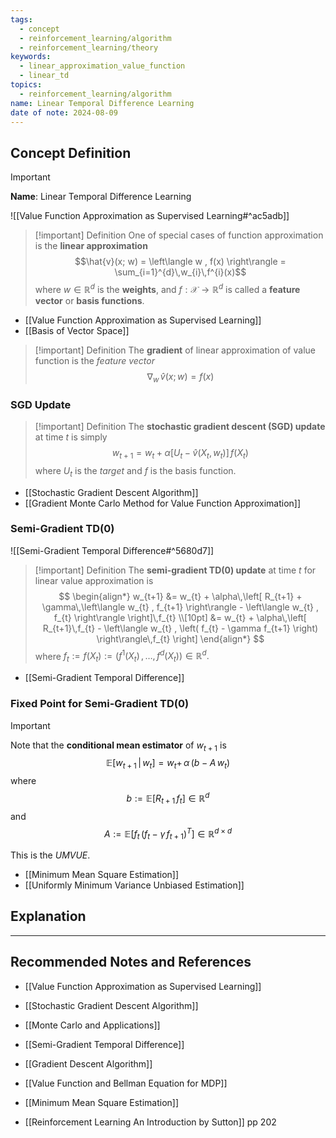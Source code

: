 ```yaml
---
tags:
  - concept
  - reinforcement_learning/algorithm
  - reinforcement_learning/theory
keywords:
  - linear_approximation_value_function
  - linear_td
topics:
  - reinforcement_learning/algorithm
name: Linear Temporal Difference Learning
date of note: 2024-08-09
---
```


## Concept Definition

>[!important]
>**Name**: Linear Temporal Difference Learning

![[Value Function Approximation as Supervised Learning#^ac5adb]]

>[!important] Definition
>One of special cases of function approximation is the **linear approximation** $$\hat{v}(x; w) = \left\langle w , f(x) \right\rangle = \sum_{i=1}^{d}\,w_{i}\,f^{i}(x)$$ where $w\in \mathbb{R}^d$ is the **weights**, and $f: \mathcal{X} \to \mathbb{R}^d$ is called a **feature vector** or **basis functions**.


- [[Value Function Approximation as Supervised Learning]]
- [[Basis of Vector Space]]


>[!important] Definition
>The **gradient** of linear approximation of value function is the *feature vector*
>$$
>\nabla_{w}\,\hat{v}(x; w) = f(x)
>$$

### SGD Update

>[!important] Definition
>The **stochastic gradient descent (SGD) update** at time $t$ is simply 
>$$
>w_{t+1} = w_{t} + \alpha \left[ U_{t} - \hat{v}(X_{t}, w_{t}) \right]\,f(X_{t}) 
>$$
>where $U_{t}$ is the *target* and $f$ is the basis function.

- [[Stochastic Gradient Descent Algorithm]]
- [[Gradient Monte Carlo Method for Value Function Approximation]]

### Semi-Gradient TD(0)

![[Semi-Gradient Temporal Difference#^5680d7]]

>[!important] Definition
>The **semi-gradient TD(0) update** at time $t$ for linear value approximation is
>$$
>\begin{align*}
>w_{t+1} &= w_{t} + \alpha\,\left[ R_{t+1} + \gamma\,\left\langle w_{t} , f_{t+1} \right\rangle - \left\langle w_{t} , f_{t} \right\rangle \right]\,f_{t} \\[10pt]
>&=  w_{t} + \alpha\,\left[ R_{t+1}\,f_{t} - \left\langle w_{t} , \left(  f_{t} - \gamma f_{t+1} \right)  \right\rangle\,f_{t} \right]
\end{align*}
>$$
>where $f_{t} := f(X_{t}) := \left( f^{1}(X_{t}) \,{,}\ldots{,}\, f^{d}(X_{t})\right)\in \mathbb{R}^d.$

- [[Semi-Gradient Temporal Difference]]

### Fixed Point for Semi-Gradient TD(0)

>[!important]
>Note that the **conditional mean estimator** of $w_{t+1}$ is
>$$
> \mathbb{E}\left[ w_{t+1}\,|\, w_{t} \right] = w_{t} + \,\alpha\,\left( b - A\,w_{t} \right)
>$$
>where $$b :=  \mathbb{E}\left[ R_{t+1}\,f_{t} \right] \in \mathbb{R}^d$$ and $$A :=  \mathbb{E}\left[f_{t}\,\left( f_{t} - \gamma\,f_{t+1}\right)^{T}   \right] \in \mathbb{R}^{d\times d}$$
>
>This is the *UMVUE*.

- [[Minimum Mean Square Estimation]]
- [[Uniformly Minimum Variance Unbiased Estimation]]




## Explanation





-----------
##  Recommended Notes and References


- [[Value Function Approximation as Supervised Learning]]
- [[Stochastic Gradient Descent Algorithm]]
- [[Monte Carlo and Applications]]

- [[Semi-Gradient Temporal Difference]]
- [[Gradient Descent Algorithm]]


- [[Value Function and Bellman Equation for MDP]]
- [[Minimum Mean Square Estimation]]



- [[Reinforcement Learning An Introduction by Sutton]] pp 202
